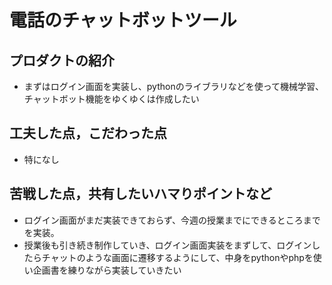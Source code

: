 # 電話のチャットボットツール

## プロダクトの紹介

- まずはログイン画面を実装し、pythonのライブラリなどを使って機械学習、チャットボット機能をゆくゆくは作成したい

## 工夫した点，こだわった点

- 特になし

## 苦戦した点，共有したいハマりポイントなど

- ログイン画面がまだ実装できておらず、今週の授業までにできるところまでを実装。
- 授業後も引き続き制作していき、ログイン画面実装をまずして、ログインしたらチャットのような画面に遷移するようにして、中身をpythonやphpを使い企画書を練りながら実装していきたい
